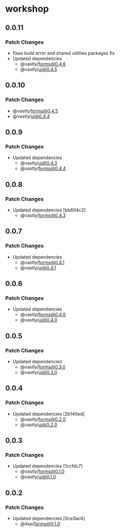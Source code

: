 # workshop

## 0.0.11

### Patch Changes

- fixes build error and shared utilities packages fix
- Updated dependencies
  - @vastly/forms@0.4.6
  - @vastly/ui@0.4.5

## 0.0.10

### Patch Changes

- @vastly/forms@0.4.5
- @vastly/ui@0.4.4

## 0.0.9

### Patch Changes

- Updated dependencies
  - @vastly/ui@0.4.3
  - @vastly/forms@0.4.4

## 0.0.8

### Patch Changes

- Updated dependencies [bb604c2]
  - @vastly/forms@0.4.3

## 0.0.7

### Patch Changes

- Updated dependencies
  - @vastly/forms@0.4.1
  - @vastly/ui@0.4.1

## 0.0.6

### Patch Changes

- Updated dependencies
  - @vastly/forms@0.4.0
  - @vastly/ui@0.4.0

## 0.0.5

### Patch Changes

- Updated dependencies
  - @vastly/forms@0.3.0
  - @vastly/ui@0.3.0

## 0.0.4

### Patch Changes

- Updated dependencies [2b140ed]
  - @vastly/forms@0.2.0
  - @vastly/ui@0.2.0

## 0.0.3

### Patch Changes

- Updated dependencies [1ccfdc7]
  - @vastly/forms@0.1.0
  - @vastly/ui@0.1.0

## 0.0.2

### Patch Changes

- Updated dependencies [0ce3ac6]
  - @dxp/forms@0.1.0

